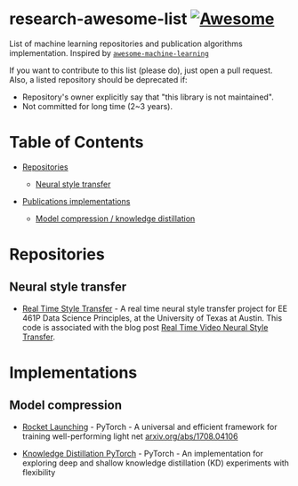 # research-awesome-list [![Awesome](https://cdn.rawgit.com/sindresorhus/awesome/d7305f38d29fed78fa85652e3a63e154dd8e8829/media/badge.svg)](https://github.com/sindresorhus/awesome)

List of machine learning repositories and publication algorithms implementation. Inspired by
[`awesome-machine-learning`](https://github.com/josephmisiti/awesome-machine-learning)

If you want to contribute to this list (please do), just open a pull request.
Also, a listed repository should be deprecated if:

- Repository's owner explicitly say that "this library is not maintained".
- Not committed for long time (2~3 years).

# Table of Contents

- [Repositories](#repositories)

    - [Neural style transfer](#neural-style-transfer)

- [Publications implementations](#implementations)

    - [Model compression / knowledge distillation](#model-compression)


# Repositories

## Neural style transfer

- [Real Time Style Transfer](https://github.com/jsigee87/real-time-style-transfer) - A real time neural style transfer project for EE 461P Data Science Principles, at the University of Texas at Austin. This code is associated with the blog post [Real Time Video Neural Style Transfer](https://towardsdatascience.com/real-time-video-neural-style-transfer-9f6f84590832).


# Implementations

## Model compression

- [Rocket Launching](https://github.com/zhougr1993/Rocket-Launching) - PyTorch - A universal and efficient framework for training well-performing light net [arxiv.org/abs/1708.04106](https://arxiv.org/abs/1708.04106) 

- [Knowledge Distillation PyTorch](https://github.com/peterliht/knowledge-distillation-pytorch) - PyTorch - An implementation for exploring deep and shallow knowledge distillation (KD) experiments with flexibility
